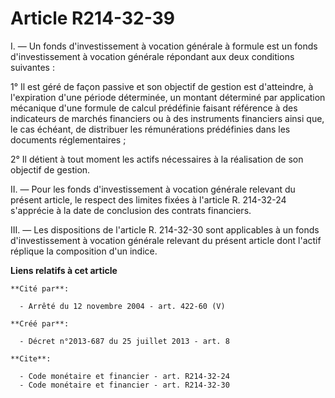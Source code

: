 # Article R214-32-39

I. ― Un fonds d'investissement à vocation générale à formule est un fonds d'investissement à vocation générale répondant aux
deux conditions suivantes : 

1° Il est géré de façon passive et son objectif de gestion est d'atteindre, à l'expiration d'une période déterminée, un
montant déterminé par application mécanique d'une formule de calcul prédéfinie faisant référence à des indicateurs de marchés
financiers ou à des instruments financiers ainsi que, le cas échéant, de distribuer les rémunérations prédéfinies dans les
documents réglementaires ; 

2° Il détient à tout moment les actifs nécessaires à la réalisation de son objectif de gestion. 

II. ― Pour les fonds d'investissement à vocation générale relevant du présent article, le respect des limites fixées à
l'article R. 214-32-24 s'apprécie à la date de conclusion des contrats financiers. 

III. ― Les dispositions de l'article R. 214-32-30 sont applicables à un fonds d'investissement à vocation générale relevant
du présent article dont l'actif réplique la composition d'un indice.

**Liens relatifs à cet article**

	**Cité par**:

	  - Arrêté du 12 novembre 2004 - art. 422-60 (V)

	**Créé par**:

	  - Décret n°2013-687 du 25 juillet 2013 - art. 8

	**Cite**:

	  - Code monétaire et financier - art. R214-32-24
	  - Code monétaire et financier - art. R214-32-30

